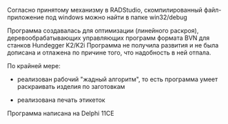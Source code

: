 Согласно принятому механизму в RADStudio, скомпилированный файл-приложение под windows можно найти в папке win32/debug

Программа создавалась для оптимизации (линейного раскроя), деревообрабатывающих управляющих программ формата BVN для станков Hundegger K2/K2i
Программа не получила развития и не была дописана и отлажена по причине того, что надобность в ней отпала.  

По крайней мере: 

- реализован рабочий "жадный алгоритм", то есть программа умеет раскраивать изделия по заготовкам

- реализована печать этикеток

Программа написана на Delphi 11CE
